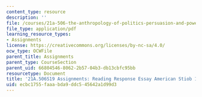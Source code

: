 ```yaml
---
content_type: resource
description: ''
file: /courses/21a-506-the-anthropology-of-politics-persuasion-and-power-spring-2019/ecbc1755faaabda9ddc545642a1d99d3_MIT21A_506S19_Sec3Mod1Respons2.pdf
file_type: application/pdf
learning_resource_types:
- Assignments
license: https://creativecommons.org/licenses/by-nc-sa/4.0/
ocw_type: OCWFile
parent_title: Assignments
parent_type: CourseSection
parent_uid: 66804546-8062-2b57-04b3-db13cbfc95bb
resourcetype: Document
title: '21A.506S19 Assignments: Reading Response Essay American Stiob 1'
uid: ecbc1755-faaa-bda9-ddc5-45642a1d99d3
---
```


